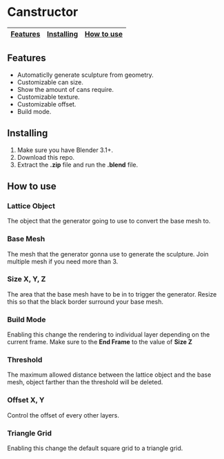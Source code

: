 # Canstructor
| [Features](#features) | [Installing](#installing) | [How to use](#how-to-use) |
|---|---|---|
## Features
- Automaticlly generate sculpture from geometry.
- Customizable can size.
- Show the amount of cans require.
- Customizable texture.
- Customizable offset.
- Build mode.

## Installing
1. Make sure you have Blender 3.1+.
2. Download this repo.
3. Extract the **.zip** file and run the **.blend** file.

## How to use

### Lattice Object
The object that the generator going to use to convert the base mesh to.

### Base Mesh
The mesh that the generator gonna use to generate the sculpture. Join multiple mesh if you need more than 3.

### Size X, Y, Z
The area that the base mesh have to be in to trigger the generator. Resize this so that the black border surround your base mesh.

### Build Mode
Enabling this change the rendering to individual layer depending on the current frame. Make sure to the **End Frame** to the value of **Size Z**

### Threshold
The maximum allowed distance between the lattice object and the base mesh, object farther than the threshold will be deleted.

### Offset X, Y
Control the offset of every other layers.

### Triangle Grid
Enabling this change the default square grid to a triangle grid.

